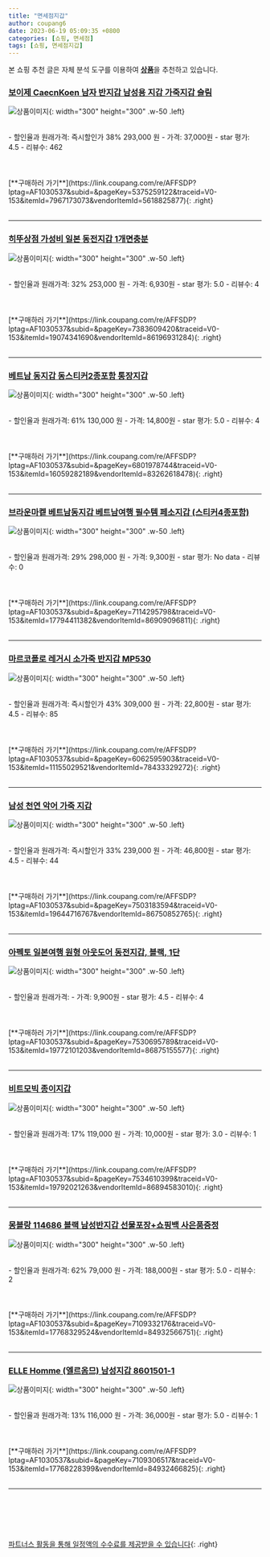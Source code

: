 ```yaml
---
title: "면세점지갑"
author: coupang6
date: 2023-06-19 05:09:35 +0800
categories: [쇼핑, 면세점]
tags: [쇼핑, 면세점지갑]
---
```


본 쇼핑 추천 글은 자체 분석 도구를 이용하여 [**상품**](https://link.coupang.com/a/bao1ui)을 추천하고 있습니다.

### [보이제 CaecnKoen 남자 반지갑 남성용 지갑 가죽지갑 슬림](https://link.coupang.com/re/AFFSDP?lptag=AF1030537&subid=&pageKey=5375259122&traceid=V0-153&itemId=7967173073&vendorItemId=5618825877)

![상품이미지](https://thumbnail6.coupangcdn.com/thumbnails/remote/230x230ex/image/vendor_inventory/971b/07c7c4e189879eba6e3af1c0c0f1adc4d67e78aef1d474b5e73e18fbfbcf.jpg){: width="300" height="300" .w-50 .left}


<br>
- 할인율과 원래가격: 즉시할인가 38%  293,000   원
- 가격: 37,000원
- star 평가: 4.5
- 리뷰수: 462
<br>
<br>
<br>
<br>
[**구매하러 가기**](https://link.coupang.com/re/AFFSDP?lptag=AF1030537&subid=&pageKey=5375259122&traceid=V0-153&itemId=7967173073&vendorItemId=5618825877){: .right}
<br>
<br>

---

### [히뚜상점 가성비 일본 동전지갑 1개면충분](https://link.coupang.com/re/AFFSDP?lptag=AF1030537&subid=&pageKey=7383609420&traceid=V0-153&itemId=19074341690&vendorItemId=86196931284)

![상품이미지](https://thumbnail8.coupangcdn.com/thumbnails/remote/230x230ex/image/vendor_inventory/3c70/d65484cb0b009b8f941f62a2a4ae7dc47cc2c7c018609a790b16a758cf43.jpg){: width="300" height="300" .w-50 .left}


<br>
- 할인율과 원래가격: 32%  253,000   원
- 가격: 6,930원
- star 평가: 5.0
- 리뷰수: 4
<br>
<br>
<br>
<br>
[**구매하러 가기**](https://link.coupang.com/re/AFFSDP?lptag=AF1030537&subid=&pageKey=7383609420&traceid=V0-153&itemId=19074341690&vendorItemId=86196931284){: .right}
<br>
<br>

---

### [베트남 동지갑 동스티커2종포함 통장지갑](https://link.coupang.com/re/AFFSDP?lptag=AF1030537&subid=&pageKey=6801978744&traceid=V0-153&itemId=16059282189&vendorItemId=83262618478)

![상품이미지](https://thumbnail10.coupangcdn.com/thumbnails/remote/230x230ex/image/vendor_inventory/97f2/8b56d7e92b00f386c9d365f65c08c2c5bb15271d3e700f67ab6f76330ca6.jpg){: width="300" height="300" .w-50 .left}


<br>
- 할인율과 원래가격: 61%  130,000   원
- 가격: 14,800원
- star 평가: 5.0
- 리뷰수: 4
<br>
<br>
<br>
<br>
[**구매하러 가기**](https://link.coupang.com/re/AFFSDP?lptag=AF1030537&subid=&pageKey=6801978744&traceid=V0-153&itemId=16059282189&vendorItemId=83262618478){: .right}
<br>
<br>

---

### [브라운마켙 베트남동지갑 베트남여행 필수템 페소지갑 (스티커4종포함)](https://link.coupang.com/re/AFFSDP?lptag=AF1030537&subid=&pageKey=7114295798&traceid=V0-153&itemId=17794411382&vendorItemId=86909096811)

![상품이미지](https://thumbnail10.coupangcdn.com/thumbnails/remote/230x230ex/image/vendor_inventory/044f/612fc7765530dadae55de8f77d8031ac0297e7d3fedda9d49fc919e43e8b.png){: width="300" height="300" .w-50 .left}


<br>
- 할인율과 원래가격: 29%  298,000   원
- 가격: 9,300원
- star 평가: No data
- 리뷰수: 0
<br>
<br>
<br>
<br>
[**구매하러 가기**](https://link.coupang.com/re/AFFSDP?lptag=AF1030537&subid=&pageKey=7114295798&traceid=V0-153&itemId=17794411382&vendorItemId=86909096811){: .right}
<br>
<br>

---

### [마르코폴로 레거시 소가죽 반지갑 MP530](https://link.coupang.com/re/AFFSDP?lptag=AF1030537&subid=&pageKey=6062595903&traceid=V0-153&itemId=11155029521&vendorItemId=78433329272)

![상품이미지](https://thumbnail7.coupangcdn.com/thumbnails/remote/230x230ex/image/rs_quotation_api/iggvqygk/42937625f71d422ca3f74fb55606e951.jpg){: width="300" height="300" .w-50 .left}


<br>
- 할인율과 원래가격: 즉시할인가 43%  309,000   원
- 가격: 22,800원
- star 평가: 4.5
- 리뷰수: 85
<br>
<br>
<br>
<br>
[**구매하러 가기**](https://link.coupang.com/re/AFFSDP?lptag=AF1030537&subid=&pageKey=6062595903&traceid=V0-153&itemId=11155029521&vendorItemId=78433329272){: .right}
<br>
<br>

---

### [남성 천연 악어 가죽 지갑](https://link.coupang.com/re/AFFSDP?lptag=AF1030537&subid=&pageKey=7503183594&traceid=V0-153&itemId=19644716767&vendorItemId=86750852765)

![상품이미지](https://thumbnail10.coupangcdn.com/thumbnails/remote/230x230ex/image/vendor_inventory/4c0d/f693ef05853713c2e324746ca826eda0bf063bf759bbc714b611a6be769e.jpg){: width="300" height="300" .w-50 .left}


<br>
- 할인율과 원래가격: 즉시할인가 33%  239,000   원
- 가격: 46,800원
- star 평가: 4.5
- 리뷰수: 44
<br>
<br>
<br>
<br>
[**구매하러 가기**](https://link.coupang.com/re/AFFSDP?lptag=AF1030537&subid=&pageKey=7503183594&traceid=V0-153&itemId=19644716767&vendorItemId=86750852765){: .right}
<br>
<br>

---

### [아펙토 일본여행 원형 아웃도어 동전지갑, 블랙, 1단](https://link.coupang.com/re/AFFSDP?lptag=AF1030537&subid=&pageKey=7530695789&traceid=V0-153&itemId=19772101203&vendorItemId=86875155577)

![상품이미지](https://thumbnail8.coupangcdn.com/thumbnails/remote/230x230ex/image/retail/images/2023/08/14/17/7/374fa7f9-ed98-4f93-8893-aac9597989e0.jpg){: width="300" height="300" .w-50 .left}


<br>
- 할인율과 원래가격: 
- 가격: 9,900원
- star 평가: 4.5
- 리뷰수: 4
<br>
<br>
<br>
<br>
[**구매하러 가기**](https://link.coupang.com/re/AFFSDP?lptag=AF1030537&subid=&pageKey=7530695789&traceid=V0-153&itemId=19772101203&vendorItemId=86875155577){: .right}
<br>
<br>

---

### [비트모빅 종이지갑](https://link.coupang.com/re/AFFSDP?lptag=AF1030537&subid=&pageKey=7534610399&traceid=V0-153&itemId=19792021263&vendorItemId=86894583010)

![상품이미지](https://thumbnail8.coupangcdn.com/thumbnails/remote/230x230ex/image/vendor_inventory/d3f3/bddb84d2f7901a568bd9ac1bf63a041f67a885011cf5e9cd50127e5249b8.jpg){: width="300" height="300" .w-50 .left}


<br>
- 할인율과 원래가격: 17%  119,000   원
- 가격: 10,000원
- star 평가: 3.0
- 리뷰수: 1
<br>
<br>
<br>
<br>
[**구매하러 가기**](https://link.coupang.com/re/AFFSDP?lptag=AF1030537&subid=&pageKey=7534610399&traceid=V0-153&itemId=19792021263&vendorItemId=86894583010){: .right}
<br>
<br>

---

### [몽블랑 114686 블랙 남성반지갑 선물포장+쇼핑백 사은품증정](https://link.coupang.com/re/AFFSDP?lptag=AF1030537&subid=&pageKey=7109332176&traceid=V0-153&itemId=17768329524&vendorItemId=84932566751)

![상품이미지](https://thumbnail6.coupangcdn.com/thumbnails/remote/230x230ex/image/vendor_inventory/c4ae/abe2b53dee43e5b87080aaf49c39c4e86b3bef7660ea4eb74708c9078768.jpg){: width="300" height="300" .w-50 .left}


<br>
- 할인율과 원래가격: 62%  79,000   원
- 가격: 188,000원
- star 평가: 5.0
- 리뷰수: 2
<br>
<br>
<br>
<br>
[**구매하러 가기**](https://link.coupang.com/re/AFFSDP?lptag=AF1030537&subid=&pageKey=7109332176&traceid=V0-153&itemId=17768329524&vendorItemId=84932566751){: .right}
<br>
<br>

---

### [ELLE Homme (엘르옴므) 남성지갑 8601501-1](https://link.coupang.com/re/AFFSDP?lptag=AF1030537&subid=&pageKey=7109306517&traceid=V0-153&itemId=17768228399&vendorItemId=84932466825)

![상품이미지](https://thumbnail8.coupangcdn.com/thumbnails/remote/230x230ex/image/vendor_inventory/5f21/49f643664c3c2d734e048657f81e1dee8d448c50bbc97b35eec8f685509c.jpg){: width="300" height="300" .w-50 .left}


<br>
- 할인율과 원래가격: 13%  116,000   원
- 가격: 36,000원
- star 평가: 5.0
- 리뷰수: 1
<br>
<br>
<br>
<br>
[**구매하러 가기**](https://link.coupang.com/re/AFFSDP?lptag=AF1030537&subid=&pageKey=7109306517&traceid=V0-153&itemId=17768228399&vendorItemId=84932466825){: .right}
<br>
<br>

---
<br><br><br><br><br> [파트너스 활동을 통해 일정액의 수수료를 제공받을 수 있습니다](https://link.coupang.com/a/bao1ui){: .right}